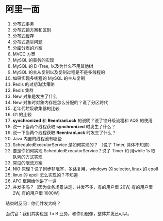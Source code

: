 # 阿里一面

1. 分布式事务
2. 分布式锁方案和区别
3. 分布式缓存
4. 分布式选举问题
5. 分库分表的方案
6. MVCC 方案
7. MySQL 的事务的实现
8. MySQL 的 B+Tree, 以及为什么不用其他树
9. MySQL 的主从复制以及复制过程是不是多线程的
10. 如果实现多线程的 MySQL 的主从复制
11. Redis 的过期淘汰策略
12. Redis 集群
13. New 对象是发生了什么
14. New 对象时对象内存是怎么分配的？说了分区跨代
15. 老年代垃圾收集器的比较
16. G1 的比较
17. **synchronized** 和 **ReentranLock** 的说明？说了锁升级流程和 AQS 的使用
18. 说一下当两个线程获取 **synchronized** 时发生了什么？
19. 说一下当两个线程获取 **ReentranLock** 时发生了什么？
20. Java 内置的线程池有哪些
21. ScheduledExecutorService 是如何实现的？ （说了 Timer, 具体不知道）
22. 要是你如何实现 ScheduledExecutorService？说了 Timer  和 用while 1s 取队列的方式实现
23. 常见的限流方案
24. NIO 原理？说了同步非阻塞，多路复用，windows 的 selector, linux 的 epoll
25. linux 的 epoll 怎么实现的？不知道
26. AFC 框架给他讲了一遍
27. 并发多吗？（因为业务场景决定，并发不多，有的用户借 20W, 有的用户借 2W, 有的用户借 1000W）





结束时反问：你们并发大吗？

面试官：我们其实也是 To B 业务，和你们很像，整体并发还可以。

